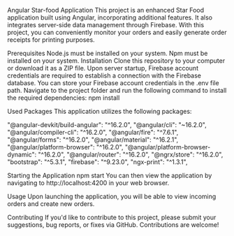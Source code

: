 Angular Star-food Application
This project is an enhanced Star Food application built using Angular, incorporating additional features. It also integrates server-side data management through Firebase. With this project, you can conveniently monitor your orders and easily generate order receipts for printing purposes.


Prerequisites
Node.js must be installed on your system.
Npm must be installed on your system.
Installation
Clone this repository to your computer or download it as a ZIP file.
Upon server startup, Firebase account credentials are required to establish a connection with the Firebase database. You can store your Firebase account credentials in the .env file path.
Navigate to the project folder and run the following command to install the required dependencies:
npm install

Used Packages
This application utilizes the following packages:

"@angular-devkit/build-angular": "^16.2.0",
"@angular/cli": "~16.2.0",
"@angular/compiler-cli": "^16.2.0",
"@angular/fire": "^7.6.1",
"@angular/forms": "^16.2.0",
"@angular/material": "^16.2.1",
"@angular/platform-browser": "^16.2.0",
"@angular/platform-browser-dynamic": "^16.2.0",
"@angular/router": "^16.2.0",
"@ngrx/store": "^16.2.0",
"bootstrap": "^5.3.1",
"firebase": "^9.23.0",
"ngx-print": "^1.3.1",

Starting the Application
npm start
You can then view the application by navigating to http://localhost:4200 in your web browser.

Usage
Upon launching the application, you will be able to view incoming orders and create new orders.

Contributing
If you'd like to contribute to this project, please submit your suggestions, bug reports, or fixes via GitHub. Contributions are welcome!
